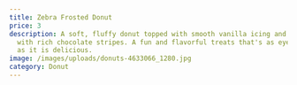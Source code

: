 ```yaml
---
title: Zebra Frosted Donut
price: 3
description: A soft, fluffy donut topped with smooth vanilla icing and drizzled
  with rich chocolate stripes. A fun and flavorful treats that's as eye-catching
  as it is delicious.
image: /images/uploads/donuts-4633066_1280.jpg
category: Donut
---
```

